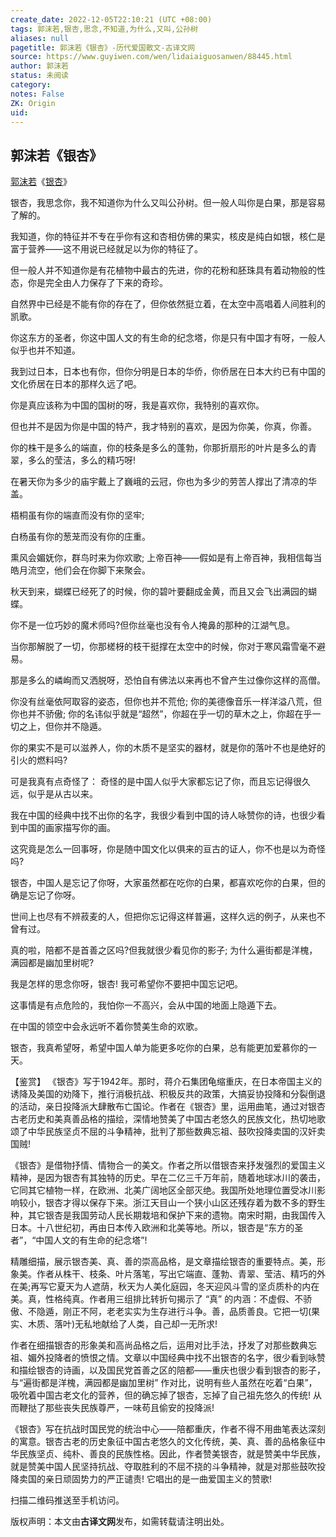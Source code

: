 ```yaml
---
create_date: 2022-12-05T22:10:21 (UTC +08:00)
tags: 郭沫若,银杏,思念,不知道,为什么,又叫,公孙树
aliases: null
pagetitle: 郭沫若《银杏》-历代爱国散文-古译文网
source: https://www.guyiwen.com/wen/lidaiaiguosanwen/88445.html
author: 郭沫若
status: 未阅读
category: 
notes: False
ZK: Origin
uid: 
---
```


## 郭沫若《银杏》

[郭沫若](https://www.guyiwen.com/tags/%E9%83%AD%E6%B2%AB%E8%8B%A5/ "郭沫若")《[银杏](https://www.guyiwen.com/tags/y-x-vte/ "银杏")》

银杏，我思念你，我不知道你为什么又叫公孙树。但一般人叫你是白果，那是容易了解的。

我知道，你的特征并不专在乎你有这和杏相仿佛的果实，核皮是纯白如银，核仁是富于营养——这不用说已经就足以为你的特征了。

但一般人并不知道你是有花植物中最古的先进，你的花粉和胚珠具有着动物般的性态，你是完全由人力保存了下来的奇珍。

自然界中已经是不能有你的存在了，但你依然挺立着，在太空中高唱着人间胜利的凯歌。

你这东方的圣者，你这中国人文的有生命的纪念塔，你是只有中国才有呀，一般人似乎也并不知道。

我到过日本，日本也有你，但你分明是日本的华侨，你侨居在日本大约已有中国的文化侨居在日本的那样久远了吧。

你是真应该称为中国的国树的呀，我是喜欢你，我特别的喜欢你。

但也并不是因为你是中国的特产，我才特别的喜欢，是因为你美，你真，你善。

你的株干是多么的端直，你的枝条是多么的蓬勃，你那折扇形的叶片是多么的青翠，多么的莹洁，多么的精巧呀!

在暑天你为多少的庙宇戴上了巍峨的云冠，你也为多少的劳苦人撑出了清凉的华盖。

梧桐虽有你的端直而没有你的坚牢;

白杨虽有你的葱茏而没有你的庄重。

熏风会媚妩你，群鸟时来为你欢歌; 上帝百神——假如是有上帝百神，我相信每当皓月流空，他们会在你脚下来聚会。

秋天到来，蝴蝶已经死了的时候，你的碧叶要翻成金黄，而且又会飞出满园的蝴蝶。

你不是一位巧妙的魔术师吗?但你丝毫也没有令人掩鼻的那种的江湖气息。

当你那解脱了一切，你那槎枒的枝干挺撑在太空中的时候，你对于寒风霜雪毫不避易。

那是多么的嶙峋而又洒脱呀，恐怕自有佛法以来再也不曾产生过像你这样的高僧。

你没有丝毫依阿取容的姿态，但你也并不荒伧; 你的美德像音乐一样洋溢八荒，但你也并不骄傲; 你的名讳似乎就是“超然”，你超在乎一切的草木之上，你超在乎一切之上，但你并不隐遁。

你的果实不是可以滋养人，你的木质不是坚实的器材，就是你的落叶不也是绝好的引火的燃料吗?

可是我真有点奇怪了： 奇怪的是中国人似乎大家都忘记了你，而且忘记得很久远，似乎是从古以来。

我在中国的经典中找不出你的名字，我很少看到中国的诗人咏赞你的诗，也很少看到中国的画家描写你的画。

这究竟是怎么一回事呀，你是随中国文化以俱来的亘古的证人，你不也是以为奇怪吗?

银杏，中国人是忘记了你呀，大家虽然都在吃你的白果，都喜欢吃你的白果，但的确是忘记了你呀。

世间上也尽有不辨菽麦的人，但把你忘记得这样普遍，这样久远的例子，从来也不曾有过。

真的啦，陪都不是首善之区吗?但我就很少看见你的影子; 为什么遍街都是洋槐，满园都是幽加里树呢?

我是怎样的思念你呀，银杏! 我可希望你不要把中国忘记吧。

这事情是有点危险的，我怕你一不高兴，会从中国的地面上隐遁下去。

在中国的领空中会永远听不着你赞美生命的欢歌。

银杏，我真希望呀，希望中国人单为能更多吃你的白果，总有能更加爱慕你的一天。

【鉴赏】 《银杏》写于1942年。那时，蒋介石集团龟缩重庆，在日本帝国主义的诱降及美国的劝降下，推行消极抗战、积极反共的政策，大搞妥协投降和分裂倒退的活动，亲日投降派大肆散布亡国论。作者在《银杏》里，运用曲笔，通过对银杏古老历史和美真善品格的描绘，深情地赞美了中国古老悠久的民族文化，热切地歌颂了中华民族坚贞不屈的斗争精神，批判了那些数典忘祖、鼓吹投降卖国的汉奸卖国贼!

《银杏》是借物抒情、情物合一的美文。作者之所以借银杏来抒发强烈的爱国主义精神，是因为银杏有其独特的历史。早在二亿三千万年前，随着地球冰川的袭击，它同其它植物一样，在欧洲、北美广阔地区全部灭绝。我国所处地理位置受冰川影响较小，银杏才得以保存下来。浙江天目山一个狭小山区还残存着为数不多的野生种，其它银杏是我国劳动人民长期栽培和保护下来的遗物。南宋时期，由我国传入日本。十八世纪初，再由日本传入欧洲和北美等地。所以，银杏是“东方的圣者”，“中国人文的有生命的纪念塔”!

精雕细描，展示银杏美、真、善的崇高品格，是文章描绘银杏的重要特点。美，形象美。作者从株干、枝条、叶片落笔，写出它端直、蓬勃、青翠、莹洁、精巧的外在美;再写它夏天为人遮荫，秋天为人美化庭园，冬天迎风斗雪的坚贞质朴的内在美。真，性格纯真。作者用三组排比转折句揭示了 “真” 的内涵：不虚假、不骄傲、不隐遁，刚正不阿，老老实实为生存进行斗争。善，品质善良。它把一切(果实、木质、落叶)无私地献给了人类，自己却一无所求!

作者在细描银杏的形象美和高尚品格之后，运用对比手法，抒发了对那些数典忘祖、媚外投降者的愤恨之情。文章以中国经典中找不出银杏的名字，很少看到咏赞和描绘银杏的诗画，以及国民党首善之区的陪都——重庆也很少看到银杏的影子，与“遍街都是洋槐，满园都是幽加里树” 作对比，说明有些人虽然在吃着“白果”，吸吮着中国古老文化的营养，但的确忘掉了银杏，忘掉了自己祖先悠久的传统! 从而鞭挞了那些丧失民族尊严，一味苟且偷安的投降派!

《银杏》写在抗战时国民党的统治中心——陪都重庆，作者不得不用曲笔表达深刻的寓意。银杏古老的历史象征中国古老悠久的文化传统，美、真、善的品格象征中华民族坚贞、纯朴、善良的民族性格。因此，作者赞美银杏，就是赞美中华民族，就是赞美中国人民坚持抗战、夺取胜利的不屈不挠的斗争精神，就是对那些鼓吹投降卖国的亲日顽固势力的严正谴责! 它唱出的是一曲爱国主义的赞歌!

扫描二维码推送至手机访问。  

版权声明：本文由**古译文网**发布，如需转载请注明出处。
